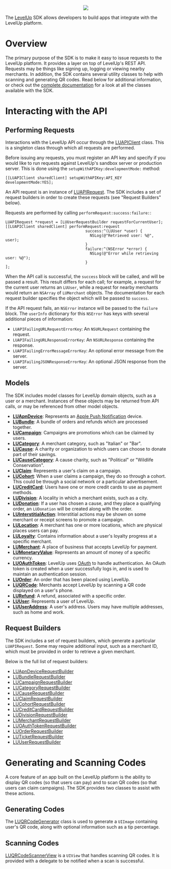 <p align="center">
  <img src="https://levelup-assets.s3.amazonaws.com/images/email/email_logo.png" />
</p>

The [LevelUp](https://www.thelevelup.com) SDK allows developers to build apps that integrate with the LevelUp platform.

# Overview

The primary purpose of the SDK is to make it easy to issue requests to the LevelUp platform. It provides a layer on top of LevelUp's REST API. Requests may be things like signing up, logging or viewing nearby merchants. In addition, the SDK contains several utility classes to help with scanning and generating QR codes. Read below for additional information, or check out the [complete documentation](http://thelevelup.github.com/whitelabel-ios-sdk/) for a look at all the classes available with the SDK.

# Interacting with the API

## Performing Requests

Interactions with the LevelUp API occur through the [LUAPIClient](http://thelevelup.github.com/whitelabel-ios-sdk/Classes/LUAPIClient.html) class. This is a singleton class through which all requests are performed.

Before issuing any requests, you must register an API key and specify if you would like to run requests against LevelUp's sandbox server or production server. This is done using the `setupWithAPIKey:developmentMode:` method:

````
[[LUAPIClient sharedClient] setupWithAPIKey:API_KEY developmentMode:YES];
````

An API request is an instance of [LUAPIRequest](http://thelevelup.github.com/whitelabel-ios-sdk/Classes/LUAPIRequest.html). The SDK includes a set of request builders in order to create these requests (see "Request Builders" below).

Requests are performed by calling `performRequest:success:failure:`:

````
LUAPIRequest *request = [LUUserRequestBuilder requestForCurrentUser];
[[LUAPIClient sharedClient] performRequest:request
                                   success:^(LUUser *user) {
                                     NSLog(@"Retrieved user: %@", user);
                                   }
                                   failure:^(NSError *error) {
                                     NSLog(@"Error while retrieving user: %@");
                                   }
];
````

When the API call is successful, the `success` block will be called, and will be passed a result. This result differs for each call; for example, a request for the current user returns an `LUUser`, while a request for nearby merchants would return an `NSArray` of `LUMerchant` objects. The documentation for each request builder specifies the object which will be passed to `success`.

If the API request fails, an `NSError` instance will be passed to the `failure` block. The `userInfo` dictionary for this `NSError` has keys with several additional pieces of information:

- `LUAPIFailingURLRequestErrorKey`: An `NSURLRequest` containing the request.
- `LUAPIFailingURLResponseErrorKey`: An `NSURLResponse` containing the response.
- `LUAPIFailingErrorMessageErrorKey`: An optional error message from the server.
- `LUAPIFailingJSONResponseErrorKey`: An optional JSON response from the server.

## Models

The SDK includes model classes for LevelUp domain objects, such as a user or a merchant. Instances of these objects may be returned from API calls, or may be referenced from other model objects.

* **[LUApnDevice](http://thelevelup.github.com/whitelabel-ios-sdk/Classes/LUApnDevice.html)**: Represents an [Apple Push Notification](http://developer.apple.com/library/mac/#documentation/NetworkingInternet/Conceptual/RemoteNotificationsPG/ApplePushService/ApplePushService.html) device.
* **[LUBundle](http://thelevelup.github.com/whitelabel-ios-sdk/Classes/LUBundle.html)**: A bundle of orders and refunds which are processed together.
* **[LUCampaign](http://thelevelup.github.com/whitelabel-ios-sdk/Classes/LUCampaign.html)**: Campaigns are promotions which can be claimed by users.
* **[LUCategory](http://thelevelup.github.com/whitelabel-ios-sdk/Classes/LUCategory.html)**: A merchant category, such as "Italian" or "Bar".
* **[LUCause](http://thelevelup.github.com/whitelabel-ios-sdk/Classes/LUCause.html)**: A charity or organization to which users can choose to donate part of their savings.
* **[LUCauseCategory](http://thelevelup.github.com/whitelabel-ios-sdk/Classes/LUCauseCategory.html)**: A cause charity, such as "Political" or "Wildlife Conservation".
* **[LUClaim](http://thelevelup.github.com/whitelabel-ios-sdk/Classes/LUClaim.html)**: Represents a user's claim on a campaign.
* **[LUCohort](http://thelevelup.github.com/whitelabel-ios-sdk/Classes/LUCohort.html)**: When a user claims a campaign, they do so through a cohort. This could be through a social network or a particular advertisement.
* **[LUCreditCard](http://thelevelup.github.com/whitelabel-ios-sdk/Classes/LUCreditCard.html)**: Users have one or more credit cards to use as payment methods.
* **[LUDivision](http://thelevelup.github.com/whitelabel-ios-sdk/Classes/LUDivision.html)**: A locality in which a merchant exists, such as a city.
* **[LUDonation](http://thelevelup.github.com/whitelabel-ios-sdk/Classes/LUDonation.html)**: If a user has chosen a cause, and they place a qualifying order, an `LUDonation` will be created along with the order.
* **[LUInterstitialAction](http://thelevelup.github.com/whitelabel-ios-sdk/Classes/LUInterstitialAction.html)**: Interstitial actions may be shown on some merchant or receipt screens to promote a campaign.
* **[LULocation](http://thelevelup.github.com/whitelabel-ios-sdk/Classes/LULocation.html)**: A merchant has one or more locations, which are physical places users can pay.
* **[LULoyalty](http://thelevelup.github.com/whitelabel-ios-sdk/Classes/LULoyalty.html)**: Contains information about a user's loyalty progress at a specific merchant.
* **[LUMerchant](http://thelevelup.github.com/whitelabel-ios-sdk/Classes/LUMerchant.html)**: A place of business that accepts LevelUp for payment.
* **[LUMonetaryValue](http://thelevelup.github.com/whitelabel-ios-sdk/Classes/LUMonetaryValue.html)**: Represents an amount of money of a specific currency.
* **[LUOAuthToken](http://thelevelup.github.com/whitelabel-ios-sdk/Classes/LUOAuthToken.html)**: LevelUp uses [OAuth](http://www.oauth.net) to handle authentication. An OAuth token is created when a user successfully logs in, and is used to maintain an authentication session.
* **[LUOrder](http://thelevelup.github.com/whitelabel-ios-sdk/Classes/LUOrder.html)**: An order that has been placed using LevelUp.
* **[LUQRCode](http://thelevelup.github.com/whitelabel-ios-sdk/Classes/LUQRCode.html)**: Merchants accept LevelUp by scanning a QR code displayed on a user's phone.
* **[LURefund](http://thelevelup.github.com/whitelabel-ios-sdk/Classes/LURefund.html)**: A refund, associated with a specific order.
* **[LUUser](http://thelevelup.github.com/whitelabel-ios-sdk/Classes/LUUser.html)**: Represents a user of LevelUp.
* **[LUUserAddress](http://thelevelup.github.com/whitelabel-ios-sdk/Classes/LUUserAddress.html)**: A user's address. Users may have multiple addresses, such as home and work.

## Request Builders

The SDK includes a set of request builders, which generate a particular `LUAPIRequest`. Some may require additional input, such as a merchant ID, which must be provided in order to retrieve a given merchant.

Below is the full list of request builders:

* [LUApnDeviceRequestBuilder](http://thelevelup.github.com/whitelabel-ios-sdk/Classes/LUApnDeviceRequestBuilder.html)
* [LUBundleRequestBuilder](http://thelevelup.github.com/whitelabel-ios-sdk/Classes/LUBundleRequestBuilder.html)
* [LUCampaignRequestBuilder](http://thelevelup.github.com/whitelabel-ios-sdk/Classes/LUCampaignRequestBuilder.html)
* [LUCategoryRequestBuilder](http://thelevelup.github.com/whitelabel-ios-sdk/Classes/LUCategoryRequestBuilder.html)
* [LUCauseRequestBuilder](http://thelevelup.github.com/whitelabel-ios-sdk/Classes/LUCauseRequestBuilder.html)
* [LUClaimRequestBuilder](http://thelevelup.github.com/whitelabel-ios-sdk/Classes/LUClaimRequestBuilder.html)
* [LUCohortRequestBuilder](http://thelevelup.github.com/whitelabel-ios-sdk/Classes/LUCohortRequestBuilder.html)
* [LUCreditCardRequestBuilder](http://thelevelup.github.com/whitelabel-ios-sdk/Classes/LUCreditCardRequestBuilder.html)
* [LUDivisionRequestBuilder](http://thelevelup.github.com/whitelabel-ios-sdk/Classes/LUDivisionRequestBuilder.html)
* [LUMerchantRequestBuilder](http://thelevelup.github.com/whitelabel-ios-sdk/Classes/LUMerchantRequestBuilder.html)
* [LUOAuthTokenRequestBuilder](http://thelevelup.github.com/whitelabel-ios-sdk/Classes/LUOAuthTokenRequestBuilder.html)
* [LUOrderRequestBuilder](http://thelevelup.github.com/whitelabel-ios-sdk/Classes/LUOrderRequestBuilder.html)
* [LUTicketRequestBuilder](http://thelevelup.github.com/whitelabel-ios-sdk/Classes/LUTicketRequestBuilder.html)
* [LUUserRequestBuilder](http://thelevelup.github.com/whitelabel-ios-sdk/Classes/LUUserRequestBuilder.html)

# Generating and Scanning Codes

A core feature of an app built on the LevelUp platform is the ability to display QR codes (so that users can pay) and to scan QR codes (so that users can claim campaigns). The SDK provides two classes to assist with these actions.

## Generating Codes

The [LUQRCodeGenerator](http://thelevelup.github.com/whitelabel-ios-sdk/Classes/LUQRCodeGenerator.html) class is used to generate a `UIImage` containing user's QR code, along with optional information such as a tip percentage.

## Scanning Codes

[LUQRCodeScannerView](http://thelevelup.github.com/whitelabel-ios-sdk/Classes/LUQRCodeScannerView.html) is a `UIView` that handles scanning QR codes. It is provided with a delegate to be notified when a scan is successful.
